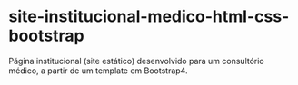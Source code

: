 # site-institucional-medico-html-css-bootstrap
Página institucional (site estático) desenvolvido para um consultório médico, a partir de um template em Bootstrap4.
